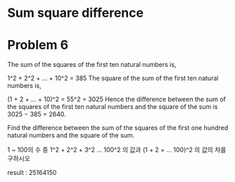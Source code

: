 # Sum square difference
   
# Problem 6
The sum of the squares of the first ten natural numbers is,

1^2 + 2^2 + ... + 10^2 = 385
The square of the sum of the first ten natural numbers is,

(1 + 2 + ... + 10)^2 = 55^2 = 3025
Hence the difference between the sum of the squares of the first ten natural numbers and the square of the sum is 3025 − 385 = 2640.

Find the difference between the sum of the squares of the first one hundred natural numbers and the square of the sum.

1 ~ 100의 수 중 1^2 + 2^2 + 3^2 ... 100^2 의 값과 (1 + 2 + ... 100)^2 의 값의 차를 구하시오

result : 25164150
